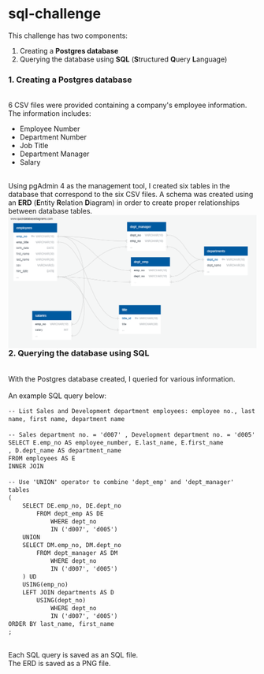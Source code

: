# sql-challenge
This challenge has two components:
1. Creating a <b>Postgres database</b>
2. Querying the database using <b>SQL</b> (<b>S</b>tructured <b>Q</b>uery <b>L</b>anguage)

### 1. Creating a Postgres database

<br>
6 CSV files were provided containing a company's employee information.
<br>
The information includes:

- Employee Number
- Department Number
- Job Title
- Department Manager
- Salary

<br>
Using pgAdmin 4 as the management tool, I created six tables in the database that correspond to the six CSV files. A schema was created using an <b>ERD</b> (<b>E</b>ntity <b>R</b>elation <b>D</b>iagram) in order to create proper relationships between database tables.
<img src="EmployeeSQL/ERD_image.png"
     alt="Entity Relation Diagram"
     style="float: left; margin-right: 10px;" />
 
 ### 2. Querying the database using SQL
 
 <br>
 With the Postgres database created, I queried for various information.
 <br>
 <br>
 An example SQL query below:
 <br>
 
 	-- List Sales and Development department employees: employee no., last name, first name, department name
	
	-- Sales department no. = 'd007' , Development department no. = 'd005'
 	SELECT E.emp_no AS employee_number, E.last_name, E.first_name
	, D.dept_name AS department_name
	FROM employees AS E
	INNER JOIN
	
	-- Use 'UNION' operator to combine 'dept_emp' and 'dept_manager' tables
	(
		SELECT DE.emp_no, DE.dept_no
			FROM dept_emp AS DE
				WHERE dept_no
				IN ('d007', 'd005')
		UNION
		SELECT DM.emp_no, DM.dept_no 
			FROM dept_manager AS DM
				WHERE dept_no
				IN ('d007', 'd005')
		) UD
		USING(emp_no)
		LEFT JOIN departments AS D
			USING(dept_no)
				WHERE dept_no 
				IN ('d007', 'd005')
	ORDER BY last_name, first_name
	;

<br>
Each SQL query is saved as an SQL file.
<br>
The ERD is saved as a PNG file.
